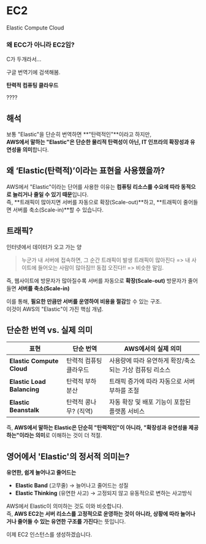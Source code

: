 # EC2

Elastic Compute Cloud  
### 왜 ECC가 아니라 EC2임?

C가 두개라서...  

구글 번역기에 검색해봄.  

**탄력적 컴퓨팅 클라우드**

????

## 해석

보통 "Elastic"을 단순히 번역하면 **"탄력적인"**이라고 하지만,  
**AWS에서 말하는 "Elastic"은 단순한 물리적 탄력성이 아닌, IT 인프라의 확장성과 유연성을 의미**합니다.

## **왜 ‘Elastic(탄력적)’이라는 표현을 사용했을까?**

AWS에서 "Elastic"이라는 단어를 사용한 이유는 **컴퓨팅 리소스를 수요에 따라 동적으로 늘리거나 줄일 수 있기 때문**입니다.  
즉, **트래픽이 많아지면 서버를 자동으로 확장(Scale-out)**하고, **트래픽이 줄어들면 서버를 축소(Scale-in)**할 수 있습니다.

## 트래픽?

인터넷에서 데이터가 오고 가는 양  
> 누군가 내 서버에 접속하면, 그 순간 트래픽이 발생
> 트래픽이 많아진다 => 내 사이트에 들어오는 사람이 많아짐!!!
> 동접 오진다!! => 비슷한 말임.

즉, 웹사이트에 방문자가 많아질수록 서버를 자동으로 **확장(Scale-out)** 방문자가 줄어들면 **서버를 축소(Scale-in)**

이를 통해, **필요한 만큼만 서버를 운영하여 비용을 절감**할 수 있는 구조.  
이것이 AWS의 "Elastic"이 가진 핵심 개념.

## **단순한 번역 vs. 실제 의미**

| 표현 | 단순 번역 | AWS에서의 실제 의미 |
|------|----------|------------------|
| **Elastic Compute Cloud** | 탄력적 컴퓨팅 클라우드 | 사용량에 따라 유연하게 확장/축소되는 가상 컴퓨팅 리소스 |
| **Elastic Load Balancing** | 탄력적 부하 분산 | 트래픽 증가에 따라 자동으로 서버 부하를 조절 |
| **Elastic Beanstalk** | 탄력적 콩나무? (직역) | 자동 확장 및 배포 기능이 포함된 플랫폼 서비스 |

즉, **AWS에서 말하는 Elastic은 단순히 "탄력적인"이 아니라, "확장성과 유연성을 제공하는"이라는 의미**로 이해하는 것이 더 적절.

## 영어에서 'Elastic'의 정서적 의미는?

**유연한, 쉽게 늘어나고 줄어드는**  

- **Elastic Band** (고무줄) → 늘어나고 줄어드는 성질  
- **Elastic Thinking** (유연한 사고) → 고정되지 않고 유동적으로 변하는 사고방식  

AWS에서 Elastic이 의미하는 것도 이와 비슷합니다.  
즉, **AWS EC2는 서버 리소스를 고정적으로 운영하는 것이 아니라, 상황에 따라 늘어나거나 줄어들 수 있는 유연한 구조를 가진다**는 뜻입니다.

이제 EC2 인스턴스를 생성하겠습니다.